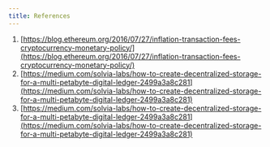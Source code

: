 ```yaml
---
title: References
---
```


1. [https://blog.ethereum.org/2016/07/27/inflation-transaction-fees-cryptocurrency-monetary-policy/](https://blog.ethereum.org/2016/07/27/inflation-transaction-fees-cryptocurrency-monetary-policy/)
2. [https://medium.com/solvia-labs/how-to-create-decentralized-storage-for-a-multi-petabyte-digital-ledger-2499a3a8c281](https://medium.com/solvia-labs/how-to-create-decentralized-storage-for-a-multi-petabyte-digital-ledger-2499a3a8c281)
3. [https://medium.com/solvia-labs/how-to-create-decentralized-storage-for-a-multi-petabyte-digital-ledger-2499a3a8c281](https://medium.com/solvia-labs/how-to-create-decentralized-storage-for-a-multi-petabyte-digital-ledger-2499a3a8c281)
